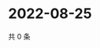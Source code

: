 # 2022-08-25

共 0 条

<!-- BEGIN WEIBO -->
<!-- 最后更新时间 Thu Aug 25 2022 00:22:15 GMT+0800 (China Standard Time) -->

<!-- END WEIBO -->
